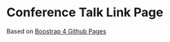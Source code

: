 
# Conference Talk Link Page

Based on [Boostrap 4 Github Pages](https://nicolas-van.github.io/bootstrap-4-github-pages/)
